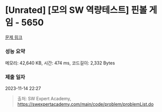 # [Unrated] [모의 SW 역량테스트] 핀볼 게임 - 5650 

[문제 링크](https://swexpertacademy.com/main/code/problem/problemDetail.do?contestProbId=AWXRF8s6ezEDFAUo) 

### 성능 요약

메모리: 42,640 KB, 시간: 474 ms, 코드길이: 2,332 Bytes

### 제출 일자

2023-11-14 22:27



> 출처: SW Expert Academy, https://swexpertacademy.com/main/code/problem/problemList.do